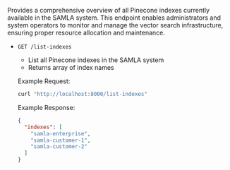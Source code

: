 Provides a comprehensive overview of all Pinecone indexes currently available in the SAMLA system. This endpoint enables administrators and system operators to monitor and manage the vector search infrastructure, ensuring proper resource allocation and maintenance.

- `GET /list-indexes`
    - List all Pinecone indexes in the SAMLA system
    - Returns array of index names

    Example Request:
    ```bash
    curl "http://localhost:8000/list-indexes"
    ```

    Example Response:
    ```json
    {
      "indexes": [
        "samla-enterprise",
        "samla-customer-1",
        "samla-customer-2"
      ]
    }
    ```